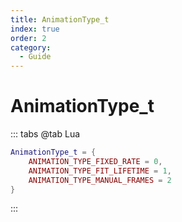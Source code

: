```yaml
---
title: AnimationType_t
index: true
order: 2
category:
  - Guide
---
```


# AnimationType_t
::: tabs
@tab Lua
```lua
AnimationType_t = {
    ANIMATION_TYPE_FIXED_RATE = 0,
    ANIMATION_TYPE_FIT_LIFETIME = 1,
    ANIMATION_TYPE_MANUAL_FRAMES = 2
}
```
:::